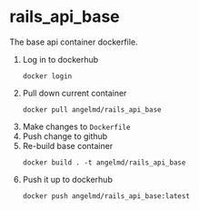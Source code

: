 # rails_api_base
The base api container dockerfile.

1. Log in to dockerhub
    ```
    docker login
    ```
1. Pull down current container
    ```
    docker pull angelmd/rails_api_base
    ```
1. Make changes to `Dockerfile`
1. Push change to github
1. Re-build base container
    ```
    docker build . -t angelmd/rails_api_base
    ```
1. Push it up to dockerhub
    ```
    docker push angelmd/rails_api_base:latest
    ```
